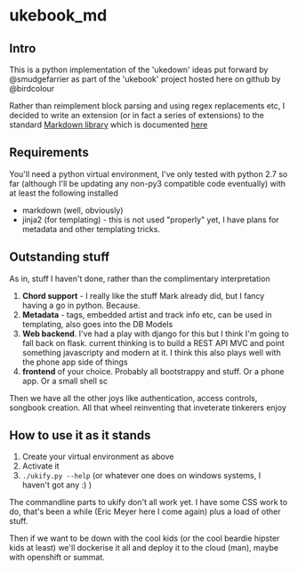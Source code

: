 # ukebook_md

## Intro
This is a python implementation of the 'ukedown' ideas put forward by @smudgefarrier as part of the 'ukebook' project hosted here on github by @birdcolour

Rather than reimplement block parsing and using regex replacements etc, I decided to write an extension 
(or in fact a series of extensions) to the standard [Markdown library](https://github.com/waylan/Python-Markdown/tree/master/markdown)
which is documented [here](https://pythonhosted.org/Markdown/extensions/api.html)

## Requirements
You'll need a python virtual environment, I've only tested with python 2.7 so far (although I'll be updating any non-py3 compatible code eventually) with at least the following installed

  * markdown (well, obviously)
  * jinja2 (for templating) - this is not used "properly" yet, I have plans for metadata and other templating tricks.

## Outstanding stuff
As in, stuff I haven't done, rather than the complimentary interpretation

  1. **Chord support** - I really like the stuff Mark already did, but I fancy having a go in python. Because.
  1. **Metadata** - tags, embedded artist and track info etc, can be used in templating, also goes into the DB Models
  1. **Web backend**. I've had a play with django for this but I think I'm going to fall back on flask.
     current thinking is to build a REST API MVC and point something javascripty and modern at it.
     I think this also plays well with the phone app side of things
  1. **frontend** of your choice. Probably all bootstrappy and stuff. Or a phone app. Or a small shell sc

Then we have all the other joys like authentication, access controls, songbook creation. All that wheel reinventing that inveterate tinkerers enjoy

## How to use it as it stands

  1. Create your virtual environment as above
  1. Activate it
  1. `./ukify.py --help` (or whatever one does on windows systems, I haven't got any :) ) 

The commandline parts to ukify don't all work yet. I have some CSS work to do, that's been a while (Eric Meyer here I come again) plus a load of other stuff.

Then if we want to be down with the cool kids (or the cool beardie hipster kids at least) we'll dockerise it all and deploy it to the cloud (man), maybe with openshift or summat.


